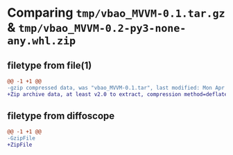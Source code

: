 # Comparing `tmp/vbao_MVVM-0.1.tar.gz` & `tmp/vbao_MVVM-0.2-py3-none-any.whl.zip`

## filetype from file(1)

```diff
@@ -1 +1 @@
-gzip compressed data, was "vbao_MVVM-0.1.tar", last modified: Mon Apr 24 11:13:37 2023, max compression
+Zip archive data, at least v2.0 to extract, compression method=deflate
```

## filetype from diffoscope

```diff
@@ -1 +1 @@
-GzipFile
+ZipFile
```

